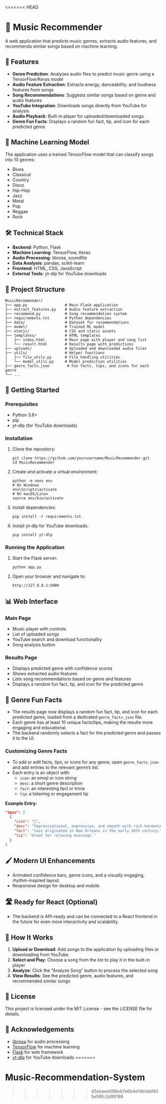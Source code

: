 <<<<<<< HEAD
# 🎵 Music Recommender

A web application that predicts music genres, extracts audio features, and recommends similar songs based on machine learning.

## 🚀 Features

- **Genre Prediction**: Analyzes audio files to predict music genre using a TensorFlow/Keras model
- **Audio Feature Extraction**: Extracts energy, danceability, and loudness features from songs
- **Song Recommendations**: Suggests similar songs based on genre and audio features
- **YouTube Integration**: Downloads songs directly from YouTube for analysis
- **Audio Playback**: Built-in player for uploaded/downloaded songs
- **Genre Fun Facts**: Displays a random fun fact, tip, and icon for each predicted genre

## 🧠 Machine Learning Model

The application uses a trained TensorFlow model that can classify songs into 10 genres:
- Blues
- Classical
- Country
- Disco
- Hip-Hop
- Jazz
- Metal
- Pop
- Reggae
- Rock

## 🛠️ Technical Stack

- **Backend**: Python, Flask
- **Machine Learning**: TensorFlow, Keras
- **Audio Processing**: librosa, soundfile
- **Data Analysis**: pandas, scikit-learn
- **Frontend**: HTML, CSS, JavaScript
- **External Tools**: yt-dlp for YouTube downloads

## 📁 Project Structure

```
MusicRecommender/
├── app.py                 # Main Flask application
├── extract_features.py    # Audio feature extraction
├── recommend.py           # Song recommendation system
├── requirements.txt       # Python dependencies
├── data/                  # Dataset for recommendations
├── model/                 # Trained ML model
├── static/                # CSS and static assets
├── templates/             # HTML templates
│   ├── index.html         # Main page with player and song list
│   └── result.html        # Results page with predictions
├── uploads/               # Uploaded and downloaded audio files
├── utils/                 # Helper functions
│   ├── file_utils.py      # File handling utilities
│   └── model_utils.py     # Model prediction utilities
├── genre_facts.json        # Fun facts, tips, and icons for each genre
└── ...
```

## 🚀 Getting Started

### Prerequisites

- Python 3.8+
- pip
- yt-dlp (for YouTube downloads)

### Installation

1. Clone the repository:
   ```
   git clone https://github.com/yourusername/MusicRecommender.git
   cd MusicRecommender
   ```

2. Create and activate a virtual environment:
   ```
   python -m venv env
   # On Windows
   env\Scripts\activate
   # On macOS/Linux
   source env/bin/activate
   ```

3. Install dependencies:
   ```
   pip install -r requirements.txt
   ```

4. Install yt-dlp for YouTube downloads:
   ```
   pip install yt-dlp
   ```

### Running the Application

1. Start the Flask server:
   ```
   python app.py
   ```

2. Open your browser and navigate to:
   ```
   http://127.0.0.1:5000
   ```

## 📊 Web Interface

### Main Page
- Music player with controls
- List of uploaded songs
- YouTube search and download functionality
- Song analysis button

### Results Page
- Displays predicted genre with confidence scores
- Shows extracted audio features
- Lists song recommendations based on genre and features
- Displays a random fun fact, tip, and icon for the predicted genre

## 🎤 Genre Fun Facts

- The results page now displays a random fun fact, tip, and icon for each predicted genre, loaded from a dedicated `genre_facts.json` file.
- Each genre has at least 10 unique facts/tips, making the results more engaging and educational.
- The backend randomly selects a fact for the predicted genre and passes it to the UI.

### Customizing Genre Facts

- To add or edit facts, tips, or icons for any genre, open `genre_facts.json` and add entries to the relevant genre’s list.
- Each entry is an object with:
  - `icon`: an emoji or icon string
  - `desc`: a short genre description
  - `fact`: an interesting fact or trivia
  - `tip`: a listening or engagement tip

**Example Entry:**
```json
"Jazz": [
  {
    "icon": "🎷",
    "desc": "Improvisational, expressive, and smooth with rich harmonies.",
    "fact": "Jazz originated in New Orleans in the early 20th century.",
    "tip": "Great for relaxing evenings."
  }
]
```

## 🖌️ Modern UI Enhancements
- Animated confidence bars, genre icons, and a visually engaging, rhythm-inspired layout.
- Responsive design for desktop and mobile.

## 🛣️ Ready for React (Optional)
- The backend is API-ready and can be connected to a React frontend in the future for even more interactivity and scalability.

## 🧩 How It Works

1. **Upload or Download**: Add songs to the application by uploading files or downloading from YouTube
2. **Select and Play**: Choose a song from the list to play it in the built-in player
3. **Analyze**: Click the "Analyze Song" button to process the selected song
4. **View Results**: See the predicted genre, audio features, and recommended similar songs

## 📝 License

This project is licensed under the MIT License - see the LICENSE file for details.

## 🙏 Acknowledgements

- [librosa](https://librosa.org/) for audio processing
- [TensorFlow](https://www.tensorflow.org/) for machine learning
- [Flask](https://flask.palletsprojects.com/) for web framework
- [yt-dlp](https://github.com/yt-dlp/yt-dlp) for YouTube downloads
=======
# Music-Recommendation-System
>>>>>>> 45eeaee098eb7e6b4e14b1abf405e58fc2d99188
